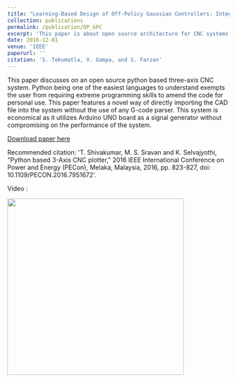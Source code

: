 ```yaml
---
title: "Learning-Based Design of Off-Policy Gaussian Controllers: Integrating Model Predictive Control and Gaussian Process Regression"
collection: publications
permalink: /publication/OP_GPC
excerpt: 'This paper is about open source architecture for CNC systems'
date: 2016-12-01
venue: 'IEEE'
paperurl: ''
citation: 'S. Tekumatla, V. Gampa, and S. Farzan'
---
```

This paper discusses on an open source python based three-axis CNC system. Python being one of the easiest languages to understand exempts the user from requiring extreme programming skills to amend the code for personal use. This paper features a novel way of directly importing the CAD file into the system without the use of any G-code parser. This system is economical as it utilizes Arduino UNO board as a signal
generator without compromising on the performance of the system.

[Download paper here](https://ieeexplore.ieee.org/document/7951672?anchor=footnotes)

Recommended citation: 'T. Shivakumar, M. S. Sravan and K. Selvajyothi, "Python based 3-Axis CNC plotter," 2016 IEEE International Conference on Power and Energy (PECon), Melaka, Malaysia, 2016, pp. 823-827, doi: 10.1109/PECON.2016.7951672'.

Video :

<img src='https://github.com/shivakumar-tekumatla/shivakumar-tekumatla.github.io/blob/master/files/GIFs/CNC.gif?raw=true' width =400  />